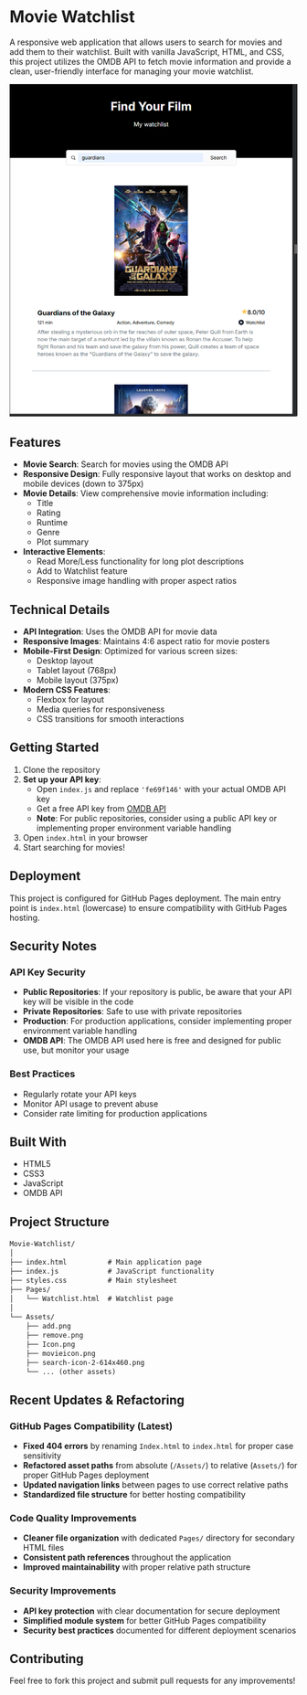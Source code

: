 # Movie Watchlist

A responsive web application that allows users to search for movies and add them to their watchlist. Built with vanilla JavaScript, HTML, and CSS, this project utilizes the OMDB API to fetch movie information and provide a clean, user-friendly interface for managing your movie watchlist.

![Movie Watchlist Screenshot](./Assets/Screenshot%202025-08-15%20212917.png)

## Features

- **Movie Search**: Search for movies using the OMDB API
- **Responsive Design**: Fully responsive layout that works on desktop and mobile devices (down to 375px)
- **Movie Details**: View comprehensive movie information including:
  - Title
  - Rating
  - Runtime
  - Genre
  - Plot summary
- **Interactive Elements**:
  - Read More/Less functionality for long plot descriptions
  - Add to Watchlist feature
  - Responsive image handling with proper aspect ratios

## Technical Details

- **API Integration**: Uses the OMDB API for movie data
- **Responsive Images**: Maintains 4:6 aspect ratio for movie posters
- **Mobile-First Design**: Optimized for various screen sizes:
  - Desktop layout
  - Tablet layout (768px)
  - Mobile layout (375px)
- **Modern CSS Features**:
  - Flexbox for layout
  - Media queries for responsiveness
  - CSS transitions for smooth interactions

## Getting Started

1. Clone the repository
2. **Set up your API key**:
   - Open `index.js` and replace `'fe69f146'` with your actual OMDB API key
   - Get a free API key from [OMDB API](http://www.omdbapi.com/apikey.aspx)
   - **Note**: For public repositories, consider using a public API key or implementing proper environment variable handling
3. Open `index.html` in your browser
4. Start searching for movies!

## Deployment

This project is configured for GitHub Pages deployment. The main entry point is `index.html` (lowercase) to ensure compatibility with GitHub Pages hosting.

## Security Notes

### API Key Security
- **Public Repositories**: If your repository is public, be aware that your API key will be visible in the code
- **Private Repositories**: Safe to use with private repositories
- **Production**: For production applications, consider implementing proper environment variable handling
- **OMDB API**: The OMDB API used here is free and designed for public use, but monitor your usage

### Best Practices
- Regularly rotate your API keys
- Monitor API usage to prevent abuse
- Consider rate limiting for production applications

## Built With

- HTML5
- CSS3
- JavaScript
- OMDB API

## Project Structure

```
Movie-Watchlist/
│
├── index.html          # Main application page
├── index.js            # JavaScript functionality
├── styles.css          # Main stylesheet
├── Pages/
│   └── Watchlist.html  # Watchlist page
│
└── Assets/
    ├── add.png
    ├── remove.png
    ├── Icon.png
    ├── movieicon.png
    ├── search-icon-2-614x460.png
    └── ... (other assets)
```

## Recent Updates & Refactoring

### GitHub Pages Compatibility (Latest)
- **Fixed 404 errors** by renaming `Index.html` to `index.html` for proper case sensitivity
- **Refactored asset paths** from absolute (`/Assets/`) to relative (`Assets/`) for proper GitHub Pages deployment
- **Updated navigation links** between pages to use correct relative paths
- **Standardized file structure** for better hosting compatibility

### Code Quality Improvements
- **Cleaner file organization** with dedicated `Pages/` directory for secondary HTML files
- **Consistent path references** throughout the application
- **Improved maintainability** with proper relative path structure

### Security Improvements
- **API key protection** with clear documentation for secure deployment
- **Simplified module system** for better GitHub Pages compatibility
- **Security best practices** documented for different deployment scenarios

## Contributing

Feel free to fork this project and submit pull requests for any improvements!


